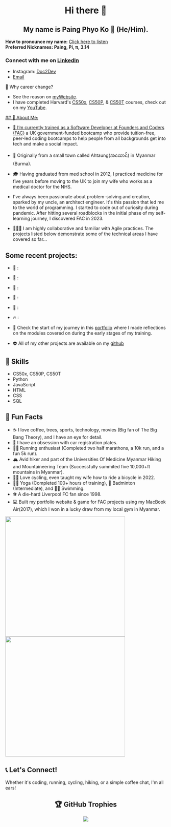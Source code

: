 <h1 align="center">Hi there 👋</h1>
<h2 align="center">My name is Paing Phyo Ko 🚀 (He/Him).</h2>

**How to pronounce my name:** [Click here to listen](https://namedrop.io/paingphyoko)  
**Preferred Nicknames: Paing, Pi, π, 3.14** 

### Connect with me on [LinkedIn](https://www.linkedin.com/in/paingphyoko/)
- Instagram: [Doc2Dev](https://www.instagram.com/doc2dev/)
- [Email](mailto:paingphyoko.keke@gmail.com)
  
🐳 Why career change?
- See the reason on [myWebsite](https://paing-ko.github.io/myWebsite/).
- I have completed Harvard's [CS50x](https://pll.harvard.edu/course/cs50-introduction-computer-science), [CS50P](https://pll.harvard.edu/course/cs50s-introduction-programming-python), & [CS50T](https://pll.harvard.edu/course/cs50s-understanding-technology-0) courses, check out on my [YouTube](https://www.youtube.com/@paingpko).

<a href="https://www.credly.com/badges/65b1ba25-7c08-444d-8581-22a45300ac8a/linked_in_profile">
## 🚀 About Me:

- 🌱 I’m currently trained as a Software Developer at [Founders and Coders (FAC)](https://www.foundersandcoders.com/) a UK government-funded bootcamp who provide tuition-free, peer-led coding bootcamps to help people from all backgrounds get into tech and make a social impact.
  
- 🏡 Originally from a small town called Ahtaung(အထောင်) in Myanmar (Burma).

- 🎓 Having graduated from med school in 2012, I practiced medicine for five years before moving to the UK to join my wife who works as a medical doctor for the NHS.

- I've always been passionate about problem-solving and creation, sparked by my uncle, an architect engineer. It's this passion that led me to the world of programming.  I started to code out of curiosity during pandemic.
After hitting several roadblocks in the initial phase of my self-learning journey, I discovered FAC in 2023.

- 👨🏻‍💻 I am highly collaborative and familiar with Agile practices. The projects listed below demonstrate some of the technical areas I have covered so far...

## Some recent projects:

- 💎 : [](https://github.com/fac27/AI-Kan)

- 👻 : [](https://github.com/fac27/Haunts-of-the-high-street)

- 📜 : [](https://github.com/fac27/Haiku)

- 🎏 : [](https://github.com/fac27/FACTales)

- 🐶 : [](https://fac27.github.io/Git-a-dog/)

- 🔥 : [](https://github.com/eliazzo/tldraw)

- 📓 Check the start of my journey in this [portfolio](https://github.com/fac29/portfolio) where I made reflections on the modules covered on during the early stages of my training. 

- 👽 All of my other projects are available on my [github](https://github.com/Paing-Ko?tab=repositories)


## 💼 Skills

- CS50x, CS50P, CS50T
- Python
- JavaScript
- HTML
- CSS
- SQL

## 🎉 Fun Facts 

- ☕ I love coffee, trees, sports, technology, movies (Big fan of The Big Bang Theory), and I have an eye for detail.
- 🚗 I have an obsession with car registration plates.
- 🏃‍♂️ Running enthusiast (Completed two half marathons, a 10k run, and a fun 5k run).
- 🏔️ Avid hiker and part of the Universities Of Medicine Myanmar Hiking and Mountaineering Team (Successfully summited five 10,000+ft mountains in Myanmar).
- 🚴‍♂️ Love cycling, even taught my wife how to ride a bicycle in 2022.
- 🧘‍♂️ Yoga (Completed 100+ hours of training), 🏸 Badminton (Intermediate), and 🏊‍♀️ Swimming.
- ⚽️ A die-hard Liverpool FC fan since 1998.
- 💻 Built my portfolio website & game for FAC projects using my MacBook Air(2017), which I won in a lucky draw from my local gym in Myanmar.

<img width="375" src="https://github.com/Paing-Ko/Paing-Ko/assets/75099079/e57be919-ef4e-4bb7-b8b5-bdf1112916d0">

<img width="375" src="https://github.com/Paing-Ko/Paing-Ko/assets/75099079/f3749b22-002a-4d3f-a5fb-53c74943d21b">

## 📞 Let's Connect!

Whether it's coding, running, cycling, hiking, or a simple coffee chat, I'm all ears!


<div align='center'>
<h2> 🏆 GitHub Trophies </h2>

![](https://github-profile-trophy.vercel.app/?username=Paing-Ko&theme=onedark&no-frame=false&no-bg=false&margin-w=4)
</div>


